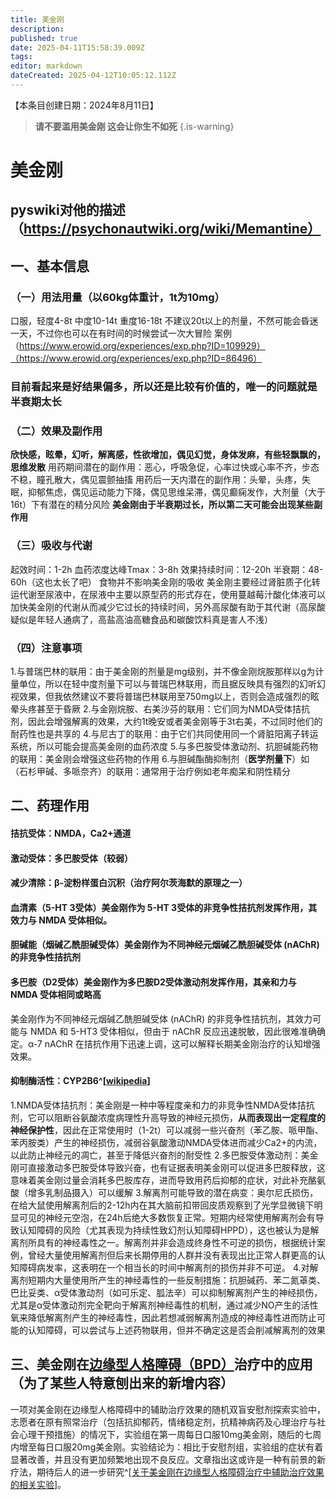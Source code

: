 ```yaml
---
title: 美金刚
description: 
published: true
date: 2025-04-11T15:58:39.009Z
tags: 
editor: markdown
dateCreated: 2025-04-12T10:05:12.112Z
---
```


【本条目创建日期：2024年8月11日】
> **请不要滥用美金刚 这会让你生不如死**
> {.is-warning}
# 美金刚
## pyswiki对他的描述（https://psychonautwiki.org/wiki/Memantine）
## 一、基本信息
### （一）用法用量（以60kg体重计，1t为10mg）
口服，轻度4-8t 中度10-14t 重度16-18t
不建议20t以上的剂量，不然可能会昏迷一天，不过你也可以在有时间的时候尝试一次大冒险
案例（https://www.erowid.org/experiences/exp.php?ID=109929）（https://www.erowid.org/experiences/exp.php?ID=86496）
### 目前看起来是好结果偏多，所以还是比较有价值的，唯一的问题就是半衰期太长
### （二）效果及副作用
**欣快感，眩晕，幻听，解离感，性欲增加，偶见幻觉，身体发麻，有些轻飘飘的，思维发散**
用药期间潜在的副作用：恶心，呼吸急促，心率过快或心率不齐，步态不稳，瞳孔散大，偶见震颤抽搐
用药后一天内潜在的副作用：头晕，头疼，失眠，抑郁焦虑，偶见运动能力下降，偶见思维呆滞，偶见癫痫发作，大剂量（大于16t）下有潜在的精分风险
**美金刚由于半衰期过长，所以第二天可能会出现某些副作用**
### （三）吸收与代谢
起效时间：1-2h
血药浓度达峰Tmax：3-8h
效果持续时间：12-20h
半衰期：48-60h（这也太长了吧）
食物并不影响美金刚的吸收
美金刚主要经过肾脏质子化转运代谢至尿液中，在尿液中主要以原型药的形式存在，使用蔓越莓汁酸化体液可以加快美金刚的代谢从而减少它过长的持续时间，另外高尿酸有助于其代谢（高尿酸疑似是年轻人通病了，高盐高油高糖食品和碳酸饮料真是害人不浅）
### （四）注意事项
1.与普瑞巴林的联用：由于美金刚的剂量是mg级别，并不像金刚烷胺那样以g为计量单位，所以在轻中度剂量下可以与普瑞巴林联用，而且据反映具有强烈的幻听幻视效果，但我依然建议不要将普瑞巴林联用至750mg以上，否则会造成强烈的眩晕头疼甚至于昏厥
2.与金刚烷胺、右美沙芬的联用：它们同为NMDA受体拮抗剂，因此会增强解离的效果，大约1t晚安或者美金刚等于3t右美，不过同时他们的耐药性也是共享的
4.与尼古丁的联用：由于它们共同使用同一个肾脏阳离子转运系统，所以可能会提高美金刚的血药浓度
5.与多巴胺受体激动剂、抗胆碱能药物的联用：美金刚会增强这些药物的作用
6.与胆碱酯酶抑制剂（**医学剂量下**）如（石杉甲碱、多哌奈齐）的联用：通常用于治疗例如老年痴呆和阴性精分
## 二、药理作用
#### 拮抗受体：NMDA，Ca2+通道
#### 激动受体：多巴胺受体（较弱）
#### 减少清除：β-淀粉样蛋白沉积（治疗阿尔茨海默的原理之一）
#### 血清素（5-HT 3受体）美金刚作为 5-HT 3受体的非竞争性拮抗剂发挥作用，其效力与 NMDA 受体相似。
#### 胆碱能（烟碱乙酰胆碱受体）美金刚作为不同神经元烟碱乙酰胆碱受体 (nAChR) 的非竞争性拮抗剂
#### 多巴胺（D2受体）美金刚作为多巴胺D2受体激动剂发挥作用，其亲和力与 NMDA 受体相同或略高
美金刚作为不同神经元烟碱乙酰胆碱受体 (nAChR) 的非竞争性拮抗剂，其效力可能与 NMDA 和 5-HT3 受体相似，但由于 nAChR 反应迅速脱敏，因此很难准确确定。α-7 nAChR 在拮抗作用下迅速上调，这可以解释长期美金刚治疗的认知增强效果。
#### 抑制酶活性：CYP2B6^[[wikipedia](https://en.wikipedia.org/wiki/CYP2B6#CYP2B6_ligands)]
1.NMDA受体拮抗剂：美金刚是一种中等程度亲和力的非竞争性NMDA受体拮抗剂，它可以阻断谷氨酸浓度病理性升高导致的神经元损伤，**从而表现出一定程度的神经保护性**，因此在正常使用时（1-2t）可以减弱一些兴奋剂（苯乙胺、哌甲酯、苯丙胺类）产生的神经损伤，减弱谷氨酸激动NMDA受体进而减少Ca2+的内流，以此防止神经元的凋亡，甚至于降低兴奋剂的耐受性
2.多巴胺受体激动剂：美金刚可直接激动多巴胺受体导致兴奋，也有证据表明美金刚可以促进多巴胺释放，这意味着美金刚过量会消耗多巴胺库存，进而导致用药后抑郁的症状，对此补充酪氨酸（增多乳制品摄入）可以缓解
3.解离剂可能导致的潜在病变：奥尔尼氏损伤，在给大鼠使用解离剂后的2-12h内在其大脑前扣带回皮质观察到了光学显微镜下明显可见的神经元空泡，在24h后绝大多数恢复正常。短期内经常使用解离剂会有导致认知障碍的风险（尤其表现为持续性致幻剂认知障碍HPPD），这也被认为是解离剂所具有的神经毒性之一。解离剂并非会造成终身性不可逆的损伤，根据统计案例，曾经大量使用解离剂但后来长期停用的人群并没有表现出比正常人群更高的认知障碍病发率，这表明在一个相当长的时间中解离剂的损伤并非不可逆。
4.对解离剂短期内大量使用所产生的神经毒性的一些反制措施：抗胆碱药、苯二氮䓬类、巴比妥类、α受体激动剂（如可乐定、胍法辛）可以抑制解离剂产生的神经损伤，尤其是α受体激动剂完全靶向于解离剂神经毒性的机制，通过减少NO产生的活性氧来降低解离剂产生的神经毒性，因此若想减弱解离剂造成的神经毒性进而防止可能的认知障碍，可以尝试与上述药物联用，但并不确定这是否会削减解离剂的效果
## 三、美金刚在[边缘型人格障碍（BPD）](/psychiatry/BPD.md)治疗中的应用（为了某些人特意刨出来的新增内容）
一项对美金刚在边缘型人格障碍中的辅助治疗效果的随机双盲安慰剂探索实验中，志愿者在原有照常治疗（包括抗抑郁药，情绪稳定剂，抗精神病药及心理治疗与社会心理干预措施）的情况下，实验组在第一周每日口服10mg美金刚，随后的七周内增至每日口服20mg美金刚。实验结论为：相比于安慰剂组，实验组的症状有着显著改善，并且没有更加频繁地出现不良反应。文章指出这或许是一种有前景的新疗法，期待后人的进一步研究^[[关于美金刚在边缘型人格障碍治疗中辅助治疗效果的相关实验](https://link.springer.com/article/10.1007/s40263-018-0506-8?utm_source=xmol&utm_medium=affiliate&utm_content=meta&utm_campaign=DDCN_1_GL01_metadata)]。

